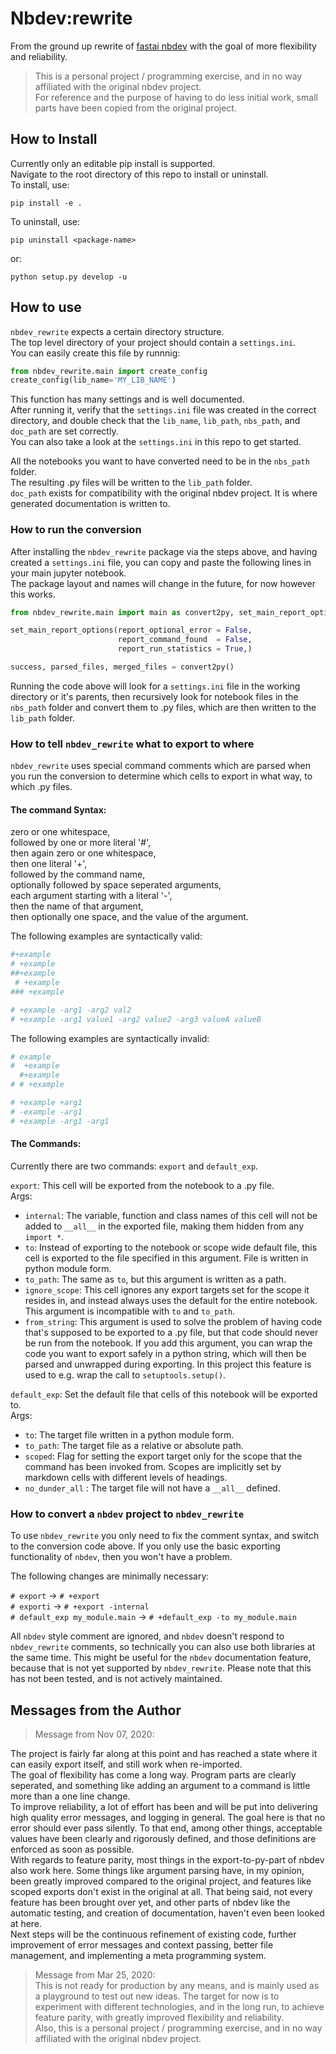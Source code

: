 # Nbdev:rewrite
From the ground up rewrite of [fastai nbdev](https://github.com/fastai/nbdev) with the goal of more flexibility and reliability.  

> This is a personal project / programming exercise, and in no way affiliated with the original nbdev project.  
> For reference and the purpose of having to do less initial work, small parts have been copied from the original project.  

## How to Install

Currently only an editable pip install is supported.  
Navigate to the root directory of this repo to install or uninstall.    
To install, use:

    pip install -e .

To uninstall, use:

    pip uninstall <package-name>

or:

    python setup.py develop -u

## How to use

`nbdev_rewrite` expects a certain directory structure.  
The top level directory of your project should contain a `settings.ini`.  
You can easily create this file by runnnig:
```python
from nbdev_rewrite.main import create_config
create_config(lib_name='MY_LIB_NAME')
```
This function has many settings and is well documented.  
After running it, verify that the `settings.ini` file was created in the correct directory, and double check that the `lib_name`, `lib_path`, `nbs_path`, and `doc_path` are set correctly.  
You can also take a look at the `settings.ini` in this repo to get started.  

All the notebooks you want to have converted need to be in the `nbs_path` folder.  
The resulting .py files will be written to the `lib_path` folder.  
`doc_path` exists for compatibility with the original nbdev project. It is where generated documentation is written to.  

### How to run the conversion

After installing the `nbdev_rewrite` package via the steps above, and having created a `settings.ini` file, you can copy and paste the following lines in your main jupyter notebook.  
The package layout and names will change in the future, for now however this works.

```python
from nbdev_rewrite.main import main as convert2py, set_main_report_options

set_main_report_options(report_optional_error = False,
                        report_command_found  = False,
                        report_run_statistics = True,)

success, parsed_files, merged_files = convert2py()
```  
Running the code above will look for a `settings.ini` file in the working directory or it's parents, then recursively look for notebook files in the `nbs_path` folder and convert them to .py files, which are then written to the `lib_path` folder.  

### How to tell `nbdev_rewrite` what to export to where

`nbdev_rewrite` uses special command comments which are parsed when you run the conversion to determine which cells to export in what way, to which .py files.  

#### The command Syntax:

zero or one whitespace,  
followed by one or more literal '#',  
then again zero or one whitespace,  
then one literal '+',  
followed by the command name,  
optionally followed by space seperated arguments,  
each argument starting with a literal '-',  
then the name of that argument,  
then optionally one space, and the value of the argument.  

The following examples are syntactically valid:  
```python
#+example
# +example
##+example
 # +example
### +example

# +example -arg1 -arg2 val2
# +example -arg1 value1 -arg2 value2 -arg3 valueA valueB
```
The following examples are syntactically invalid:
```python
# example
#  +example
  #+example
# # +example

# +example +arg1
# -example -arg1
# +example -arg1 -arg1
```

#### The Commands:

Currently there are two commands: `export` and `default_exp`.  

`export`: This cell will be exported from the notebook to a .py file.  
Args:  
- `internal`: The variable, function and class names of this cell will not be added to `__all__` in the exported file, making them hidden from any `import *`.
- `to`: Instead of exporting to the notebook or scope wide default file, this cell is exported to the file specified in this argument. File is written in python module form.
- `to_path`: The same as `to`, but this argument is written as a path.
- `ignore_scope`: This cell ignores any export targets set for the scope it resides in, and instead always uses the default for the entire notebook. This argument is incompatible with `to` and `to_path`.
- `from_string`: This argument is used to solve the problem of having code that's supposed to be exported to a .py file, but that code should never be run from the notebook. If you add this argument, you can wrap the code you want to export safely in a python string, which will then be parsed and unwrapped during exporting. In this project this feature is used to e.g. wrap the call to `setuptools.setup()`.  

`default_exp`: Set the default file that cells of this notebook will be exported to.    
Args:
- `to`: The target file written in a python module form. 
- `to_path`: The target file as a relative or absolute path.
- `scoped`: Flag for setting the export target only for the scope that the command has been invoked from. Scopes are implicitly set by markdown cells with different levels of headings.
- `no_dunder_all` : The target file will not have a `__all__` defined.  



### How to convert a `nbdev` project to `nbdev_rewrite`

To use `nbdev_rewrite` you only need to fix the comment syntax, and switch to the conversion code above. If you only use the basic exporting functionality of `nbdev`, then you won't have a problem.  

The following changes are minimally necessary:

`# export` -> `# +export`  
`# exporti` -> `# +export -internal`  
`# default_exp my_module.main` -> `# +default_exp -to my_module.main`

All `nbdev` style comment are ignored, and `nbdev` doesn't respond to `nbdev_rewrite` comments, so technically you can also use both libraries at the same time. This might be useful for the `nbdev` documentation feature, because that is not yet supported by `nbdev_rewrite`. Please note that this has not been tested, and is not actively maintained.

## Messages from the Author

> Message from Nov 07, 2020:  

The project is fairly far along at this point and has reached a state where it can easily export itself, and still work when re-imported.  
The goal of flexibility has come a long way. Program parts are clearly seperated, and something like adding an argument to a command is little more than a one line change.  
To improve reliability, a lot of effort has been and will be put into delivering high quality error messages, and logging in general. The goal here is that no error should ever pass silently. To that end, among other things, acceptable values have been clearly and rigorously defined, and those definitions are enforced as soon as possible.  
With regards to feature parity, most things in the export-to-py-part of nbdev also work here. Some things like argument parsing have, in my opinion, been greatly improved compared to the original project, and features like scoped exports don't exist in the original at all. That being said, not every feature has been brought over yet, and other parts of nbdev like the automatic testing, and creation of documentation, haven't even been looked at here.  
Next steps will be the continuous refinement of existing code, further improvement of error messages and context passing, better file management, and implementing a meta programming system.

> Message from Mar 25, 2020:  
This is not ready for production by any means, and is mainly used as a playground to test out new ideas. The target for now is to experiment with different technologies, and in the long run, to achieve feature parity, with greatly improved flexibility and reliability.  
Also, this is a personal project / programming exercise, and in no way affiliated with the original nbdev project.
